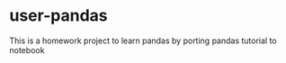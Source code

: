 user-pandas
===========

This is a homework project to learn pandas by porting pandas tutorial to notebook
